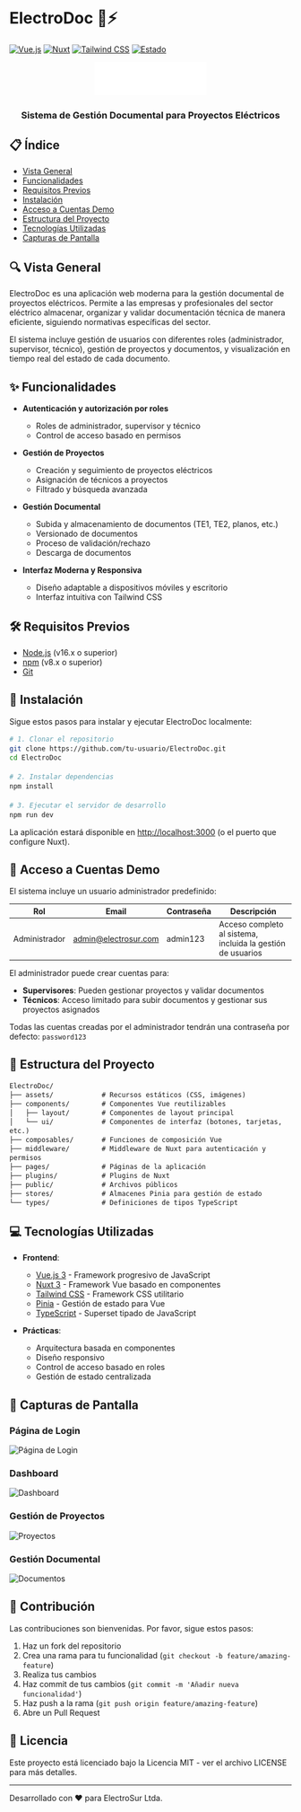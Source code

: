 # ElectroDoc 📑⚡

[![Vue.js](https://img.shields.io/badge/Vue.js-3.x-42b883.svg)](https://vuejs.org/)
[![Nuxt](https://img.shields.io/badge/Nuxt-3.x-00DC82.svg)](https://nuxtjs.org/)
[![Tailwind CSS](https://img.shields.io/badge/Tailwind%20CSS-3.x-38b2ac.svg)](https://tailwindcss.com/)
[![Estado](https://img.shields.io/badge/Estado-Desarrollo-yellow.svg)]()

<div align="center">
  <img src="https://raw.githubusercontent.com/nuxt/nuxt/main/.github/logo.svg" alt="ElectroDoc Logo" width="200"/>
  <h3>Sistema de Gestión Documental para Proyectos Eléctricos</h3>
</div>

## 📋 Índice
- [Vista General](#vista-general)
- [Funcionalidades](#funcionalidades)
- [Requisitos Previos](#requisitos-previos)
- [Instalación](#instalación)
- [Acceso a Cuentas Demo](#acceso-a-cuentas-demo)
- [Estructura del Proyecto](#estructura-del-proyecto)
- [Tecnologías Utilizadas](#tecnologías-utilizadas)
- [Capturas de Pantalla](#capturas-de-pantalla)

## 🔍 Vista General

ElectroDoc es una aplicación web moderna para la gestión documental de proyectos eléctricos. Permite a las empresas y profesionales del sector eléctrico almacenar, organizar y validar documentación técnica de manera eficiente, siguiendo normativas específicas del sector.

El sistema incluye gestión de usuarios con diferentes roles (administrador, supervisor, técnico), gestión de proyectos y documentos, y visualización en tiempo real del estado de cada documento.

## ✨ Funcionalidades

- **Autenticación y autorización por roles**
  - Roles de administrador, supervisor y técnico
  - Control de acceso basado en permisos

- **Gestión de Proyectos**
  - Creación y seguimiento de proyectos eléctricos
  - Asignación de técnicos a proyectos
  - Filtrado y búsqueda avanzada

- **Gestión Documental**
  - Subida y almacenamiento de documentos (TE1, TE2, planos, etc.)
  - Versionado de documentos
  - Proceso de validación/rechazo
  - Descarga de documentos

- **Interfaz Moderna y Responsiva**
  - Diseño adaptable a dispositivos móviles y escritorio
  - Interfaz intuitiva con Tailwind CSS

## 🛠️ Requisitos Previos

- [Node.js](https://nodejs.org/) (v16.x o superior)
- [npm](https://www.npmjs.com/) (v8.x o superior)
- [Git](https://git-scm.com/)

## 🚀 Instalación

Sigue estos pasos para instalar y ejecutar ElectroDoc localmente:

```bash
# 1. Clonar el repositorio
git clone https://github.com/tu-usuario/ElectroDoc.git
cd ElectroDoc

# 2. Instalar dependencias
npm install

# 3. Ejecutar el servidor de desarrollo
npm run dev
```

La aplicación estará disponible en [http://localhost:3000](http://localhost:3000) (o el puerto que configure Nuxt).

## 🔑 Acceso a Cuentas Demo

El sistema incluye un usuario administrador predefinido:

| Rol | Email | Contraseña | Descripción |
|-----|-------|------------|-------------|
| Administrador | admin@electrosur.com | admin123 | Acceso completo al sistema, incluida la gestión de usuarios |

El administrador puede crear cuentas para:

- **Supervisores**: Pueden gestionar proyectos y validar documentos
- **Técnicos**: Acceso limitado para subir documentos y gestionar sus proyectos asignados

Todas las cuentas creadas por el administrador tendrán una contraseña por defecto: `password123`

## 📁 Estructura del Proyecto

```
ElectroDoc/
├── assets/            # Recursos estáticos (CSS, imágenes)
├── components/        # Componentes Vue reutilizables
│   ├── layout/        # Componentes de layout principal
│   └── ui/            # Componentes de interfaz (botones, tarjetas, etc.)
├── composables/       # Funciones de composición Vue
├── middleware/        # Middleware de Nuxt para autenticación y permisos
├── pages/             # Páginas de la aplicación
├── plugins/           # Plugins de Nuxt
├── public/            # Archivos públicos
├── stores/            # Almacenes Pinia para gestión de estado
└── types/             # Definiciones de tipos TypeScript
```

## 💻 Tecnologías Utilizadas

- **Frontend**:
  - [Vue.js 3](https://vuejs.org/) - Framework progresivo de JavaScript
  - [Nuxt 3](https://nuxtjs.org/) - Framework Vue basado en componentes
  - [Tailwind CSS](https://tailwindcss.com/) - Framework CSS utilitario
  - [Pinia](https://pinia.vuejs.org/) - Gestión de estado para Vue
  - [TypeScript](https://www.typescriptlang.org/) - Superset tipado de JavaScript

- **Prácticas**:
  - Arquitectura basada en componentes
  - Diseño responsivo
  - Control de acceso basado en roles
  - Gestión de estado centralizada

## 📸 Capturas de Pantalla

### Página de Login
![Página de Login](https://via.placeholder.com/800x450?text=Pantalla+de+Login)

### Dashboard
![Dashboard](https://via.placeholder.com/800x450?text=Dashboard)

### Gestión de Proyectos
![Proyectos](https://via.placeholder.com/800x450?text=Proyectos)

### Gestión Documental
![Documentos](https://via.placeholder.com/800x450?text=Documentos)

## 🤝 Contribución

Las contribuciones son bienvenidas. Por favor, sigue estos pasos:

1. Haz un fork del repositorio
2. Crea una rama para tu funcionalidad (`git checkout -b feature/amazing-feature`)
3. Realiza tus cambios
4. Haz commit de tus cambios (`git commit -m 'Añadir nueva funcionalidad'`)
5. Haz push a la rama (`git push origin feature/amazing-feature`)
6. Abre un Pull Request

## 📄 Licencia

Este proyecto está licenciado bajo la Licencia MIT - ver el archivo LICENSE para más detalles.

---

Desarrollado con ❤️ para ElectroSur Ltda.
